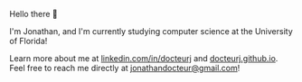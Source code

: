 Hello there 👋

I'm Jonathan, and I'm currently studying computer science at the University of Florida!

Learn more about me at [linkedin.com/in/docteurj](https://www.linkedin.com/in/docteurj/) and [docteurj.github.io](https://docteurj.github.io). Feel free to reach me directly at jonathandocteur@gmail.com!


<!--
**docteurj/docteurj** is a ✨ _special_ ✨ repository because its `README.md` (this file) appears on your GitHub profile.

Here are some ideas to get you started:

- 🔭 I’m currently working on ...
- 🌱 I’m currently learning ...
- 👯 I’m looking to collaborate on ...
- 🤔 I’m looking for help with ...
- 💬 Ask me about ...
- 📫 How to reach me: ...
- 😄 Pronouns: ...
- ⚡ Fun fact: ...
-->

